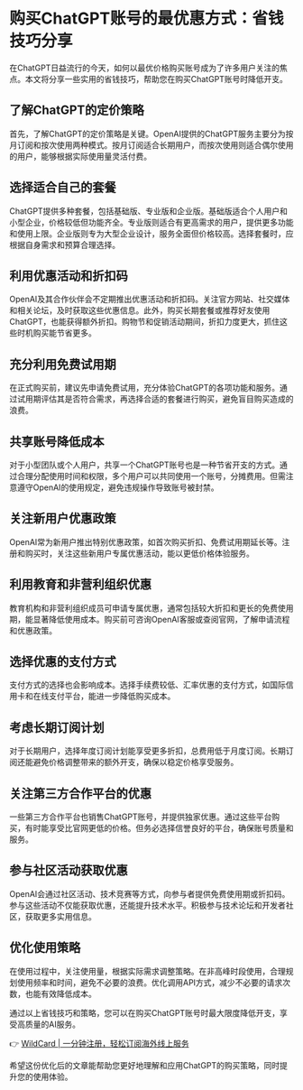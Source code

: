 # 购买ChatGPT账号的最优惠方式：省钱技巧分享

在ChatGPT日益流行的今天，如何以最优价格购买账号成为了许多用户关注的焦点。本文将分享一些实用的省钱技巧，帮助您在购买ChatGPT账号时降低开支。

## 了解ChatGPT的定价策略

首先，了解ChatGPT的定价策略是关键。OpenAI提供的ChatGPT服务主要分为按月订阅和按次使用两种模式。按月订阅适合长期用户，而按次使用则适合偶尔使用的用户，能够根据实际使用量灵活付费。

## 选择适合自己的套餐

ChatGPT提供多种套餐，包括基础版、专业版和企业版。基础版适合个人用户和小型企业，价格较低但功能齐全。专业版则适合有更高需求的用户，提供更多功能和使用上限。企业版则专为大型企业设计，服务全面但价格较高。选择套餐时，应根据自身需求和预算合理选择。

## 利用优惠活动和折扣码

OpenAI及其合作伙伴会不定期推出优惠活动和折扣码。关注官方网站、社交媒体和相关论坛，及时获取这些优惠信息。此外，购买长期套餐或推荐好友使用ChatGPT，也能获得额外折扣。购物节和促销活动期间，折扣力度更大，抓住这些时机购买能节省更多。

## 充分利用免费试用期

在正式购买前，建议先申请免费试用，充分体验ChatGPT的各项功能和服务。通过试用期评估其是否符合需求，再选择合适的套餐进行购买，避免盲目购买造成的浪费。

## 共享账号降低成本

对于小型团队或个人用户，共享一个ChatGPT账号也是一种节省开支的方式。通过合理分配使用时间和权限，多个用户可以共同使用一个账号，分摊费用。但需注意遵守OpenAI的使用规定，避免违规操作导致账号被封禁。

## 关注新用户优惠政策

OpenAI常为新用户推出特别优惠政策，如首次购买折扣、免费试用期延长等。注册和购买时，关注这些新用户专属优惠活动，能以更低价格体验服务。

## 利用教育和非营利组织优惠

教育机构和非营利组织成员可申请专属优惠，通常包括较大折扣和更长的免费使用期，能显著降低使用成本。购买前可咨询OpenAI客服或查阅官网，了解申请流程和优惠政策。

## 选择优惠的支付方式

支付方式的选择也会影响成本。选择手续费较低、汇率优惠的支付方式，如国际信用卡和在线支付平台，能进一步降低购买成本。

## 考虑长期订阅计划

对于长期用户，选择年度订阅计划能享受更多折扣，总费用低于月度订阅。长期订阅还能避免价格调整带来的额外开支，确保以稳定价格享受服务。

## 关注第三方合作平台的优惠

一些第三方合作平台也销售ChatGPT账号，并提供独家优惠。通过这些平台购买，有时能享受比官网更低的价格。但务必选择信誉良好的平台，确保账号质量和服务。

## 参与社区活动获取优惠

OpenAI会通过社区活动、技术竞赛等方式，向参与者提供免费使用期或折扣码。参与这些活动不仅能获取优惠，还能提升技术水平。积极参与技术论坛和开发者社区，获取更多实用信息。

## 优化使用策略

在使用过程中，关注使用量，根据实际需求调整策略。在非高峰时段使用，合理规划使用频率和时间，避免不必要的浪费。优化调用API方式，减少不必要的请求次数，也能有效降低成本。

通过以上省钱技巧和策略，您可以在购买ChatGPT账号时最大限度降低开支，享受高质量的AI服务。

👉 [WildCard | 一分钟注册，轻松订阅海外线上服务](https://bbtdd.com/WildCard)


希望这份优化后的文章能帮助您更好地理解和应用ChatGPT的购买策略，同时提升您的使用体验。